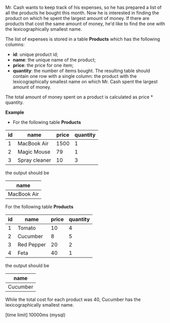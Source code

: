 Mr. Cash wants to keep track of his expenses, so he has prepared a list of all the products he bought this month. Now he is interested in finding the product on which he spent the largest amount of money. If there are products that cost the same amount of money, he'd like to find the one with the lexicographically smallest name.

The list of expenses is stored in a table **Products** which has the following columns:

* **id**: unique product id;
* **name**: the unique name of the product;
* **price**: the price for one item;
* **quantity**: the number of items bought.
The resulting table should contain one row with a single column: the product with the lexicographically smallest name on which Mr. Cash spent the largest amount of money.

The total amount of money spent on a product is calculated as price * quantity.

**Example**

* For the following table **Products**

|id|	name	|price	|quantity|
|---|---|---|---|
|1|	MacBook Air|	1500	|1|
|2|	Magic Mouse	|79|	1|
|3|	Spray cleaner|	10|	3|

the output should be

|name|
|---|
|MacBook Air|

For the following table __Products__

|id	|name	|price|	quantity|
|---|---|---|---|
|1|	Tomato|	10	|4|
|2	|Cucumber|	8|	5|
|3|	Red Pepper|	20|	2|
|4|	Feta	|40	|1|

the output should be

|name|
|---|
|Cucumber|

While the total cost for each product was 40, Cucumber has the lexicographically smallest name.

[time limit] 10000ms (mysql)
